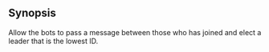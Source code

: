 ## Synopsis

Allow the bots to pass a message between those who has joined and elect a leader that is the lowest ID.
